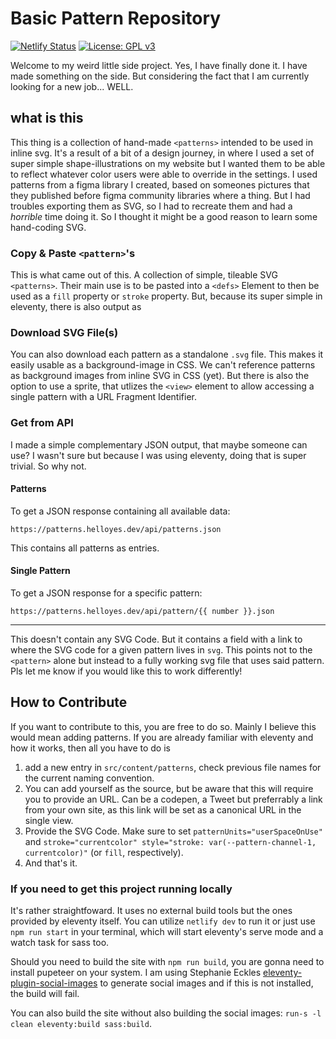# Basic Pattern Repository

[![Netlify Status](https://api.netlify.com/api/v1/badges/02599c8e-cb6a-4689-bea4-2c3f678ba92a/deploy-status)](https://app.netlify.com/sites/basic-pattern-repository/deploys)
[![License: GPL v3](https://img.shields.io/badge/License-GPLv3-blue.svg)](https://www.gnu.org/licenses/gpl-3.0)

Welcome to my weird little side project. Yes, I have finally done it. I have made something on the side. But considering the fact that I am currently looking for a new job... WELL.

## what is this

This thing is a collection of hand-made `<patterns>` intended to be used in inline svg. It's a result of a bit of a design journey, in where I used a set of super simple shape-illustrations on my website but I wanted them to be able to reflect whatever color users were able to override in the settings. I used patterns from a figma library I created, based on someones pictures that they published before figma community libraries where a thing. But I had troubles exporting them as SVG, so I had to recreate them and had a _horrible_ time doing it. So I thought it might be a good reason to learn some hand-coding SVG.

### Copy & Paste `<pattern>`'s

This is what came out of this. A collection of simple, tileable SVG `<patterns>`. Their main use is to be pasted into a `<defs>` Element to then be used as a `fill` property or `stroke` property. But, because its super simple in eleventy, there is also output as 

### Download SVG File(s)

You can also download each pattern as a standalone `.svg` file. This makes it easily usable as a background-image in CSS. We can't reference patterns as background images from inline SVG in CSS (yet). But there is also the option to use a sprite, that utlizes the `<view>` element to allow accessing a single pattern with a URL Fragment Identifier.

### Get from API

I made a simple complementary JSON output, that maybe someone can use? I wasn't sure but because I was using eleventy, doing that is super trivial. So why not.

#### Patterns

To get a JSON response containing all available data:

```
https://patterns.helloyes.dev/api/patterns.json
```

This contains all patterns as entries.

#### Single Pattern

To get a JSON response for a specific pattern:

```
https://patterns.helloyes.dev/api/pattern/{{ number }}.json
```

***

This doesn't contain any SVG Code. But it contains a field with a link to where the SVG code for a given pattern lives in `svg`. This points not to the `<pattern>` alone but instead to a fully working svg file that uses said pattern. Pls let me know if you would like this to work differently!

## How to Contribute

If you want to contribute to this, you are free to do so. Mainly I believe this would mean adding patterns. If you are already familiar with eleventy and how it works, then all you have to do is

1. add a new entry in `src/content/patterns`, check previous file names for the current naming convention.
2. You can add yourself as the source, but be aware that this will require you to provide an URL. Can be a codepen, a Tweet but preferrably a link from your own site, as this link will be set as a canonical URL in the single view.
3. Provide the SVG Code. Make sure to set `patternUnits="userSpaceOnUse"` and `stroke="currentcolor" style="stroke: var(--pattern-channel-1, currentcolor)"` (or `fill`, respectively).
4. And that's it.

### If you need to get this project running locally

It's rather straightfoward. It uses no external build tools but the ones provided by eleventy itself. You can utilize `netlify dev` to run it or just use `npm run start` in your terminal, which will start eleventy's serve mode and a watch task for sass too.

Should you need to build the site with `npm run build`, you are gonna need to install pupeteer on your system. I am using Stephanie Eckles [eleventy-plugin-social-images](https://github.com/5t3ph/eleventy-plugin-social-images) to generate social images and if this is not installed, the build will fail.

You can also build the site without also building the social images: `run-s -l clean eleventy:build sass:build`.